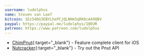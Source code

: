 ```yaml
---
username: ludolphus
name: Steven van Loef
bitcoin: 1Ez54DG3EBYLhePCjQLNHm5qRK8cA49QBV
paypal: https://paypal.me/ludolphus/10EUR
patreon: https://www.patreon.com/ludolphus
---
```

    
* [ChimPnut](https://itunes.apple.com/us/app/chimpnut/id1198300163?ls=1&mt=8){:target="_blank"} - Feature complete client for iOS
* [Nutcracker](http://nutcracker.console-app.net){:target="_blank"} - Try out the Pnut API

